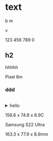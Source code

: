 # text

b m<br>

v<br>

123 456 789 0

## h2

hhhhh

Pixel 6m

### ddd

<br>



<details><summary>hello</summary></details>



158\.6 x 74.8 x 8.9C

Samsung S22 Ultra

163\.3 x 77.9 x 8.9mm

